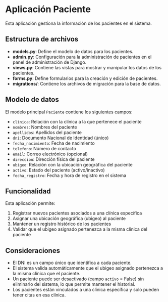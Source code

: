 # Aplicación Paciente

Esta aplicación gestiona la información de los pacientes en el sistema.

## Estructura de archivos

- **models.py**: Define el modelo de datos para los pacientes.
- **admin.py**: Configuración para la administración de pacientes en el panel de administración de Django.
- **views.py**: Contiene las vistas para mostrar y manipular los datos de los pacientes.
- **forms.py**: Define formularios para la creación y edición de pacientes.
- **migrations/**: Contiene los archivos de migración para la base de datos.

## Modelo de datos

El modelo principal `Paciente` contiene los siguientes campos:
- `clinica`: Relación con la clínica a la que pertenece el paciente
- `nombres`: Nombres del paciente
- `apellidos`: Apellidos del paciente
- `dni`: Documento Nacional de Identidad (único)
- `fecha_nacimiento`: Fecha de nacimiento
- `telefono`: Número de contacto
- `email`: Correo electrónico (opcional)
- `direccion`: Dirección física del paciente
- `ubigeo`: Relación con la ubicación geográfica del paciente
- `activo`: Estado del paciente (activo/inactivo)
- `fecha_registro`: Fecha y hora de registro en el sistema

## Funcionalidad

Esta aplicación permite:
1. Registrar nuevos pacientes asociados a una clínica específica
2. Asignar una ubicación geográfica (ubigeo) al paciente
3. Mantener un registro histórico de los pacientes
4. Validar que el ubigeo asignado pertenezca a la misma clínica del paciente

## Consideraciones

- El DNI es un campo único que identifica a cada paciente.
- El sistema valida automáticamente que el ubigeo asignado pertenezca a la misma clínica que el paciente.
- Un paciente puede ser desactivado (campo `activo` = False) sin eliminarlo del sistema, lo que permite mantener el historial.
- Los pacientes están vinculados a una clínica específica y solo pueden tener citas en esa clínica.
